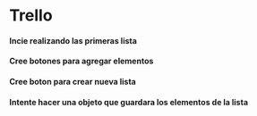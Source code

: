 # Trello

#### Incie realizando las primeras lista
#### Cree botones para agregar elementos
#### Cree boton para crear nueva lista
#### Intente hacer una objeto que guardara los elementos de la lista
